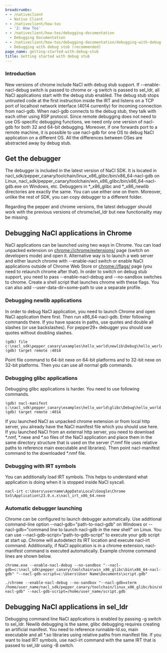 ```yaml
---
breadcrumbs:
- - /nativeclient
  - Native Client
- - /nativeclient/how-tos
  - '2: How Tos'
- - /nativeclient/how-tos/debugging-documentation
  - Debugging Documentation
- - /nativeclient/how-tos/debugging-documentation/debugging-with-debug-stub-recommended
  - Debugging with debug stub (recommended)
page_name: getting-started-with-debug-stub
title: Getting started with debug stub
---
```


### Introduction

New versions of chrome include NaCl with debug stub support. If
--enable-nacl-debug switch is passed to chrome or -g switch is passed to
sel_ldr, all NaCl applications start with the debug stub enabled. The debug stub
stops untrusted code at the first instruction inside the IRT and listens on a
TCP port of localhost network interface (4014 currently) for incoming connection
from nacl-gdb. When nacl-gdb connects to the debug stub, they talk with each
other using RSP protocol. Since remote debugging does not need to use
OS-specific debugging functions, we need only one version of nacl-gdb for both
32 and 64-bit debugging. Moreover, if one forwards port to a remote machine, it
is possible to use nacl-gdb for one OS to debug NaCl application on a different
OS. All the differences between OSes are abstracted away by debug stub.

## Get the debugger

The debugger is included in the latest version of NaCl SDK. It is located in
nacl_sdk/pepper_canary/toolchain/linux_x86_glibc/bin/x86_64-nacl-gdb on Linux,
nacl_sdk/pepper_canary/toolchain/win_x86_glibc/bin/x86_64-nacl-gdb.exe on
Windows, etc. Debuggers in \*_x86_glibc and \*_x86_newlib directories are
exactly the same. You can use either one on them. Moreover, unlike the rest of
SDK, you can copy debugger to a different folder.

Regarding the pepper and chrome versions, the latest debugger should work with
the previous versions of chrome/sel_ldr but new functionality may be missing.

## Debugging NaCl applications in Chrome

NaCl applications can be launched using two ways in Chrome. You can load
unpacked extension on [chrome://chrome/extensions/](javascript:void(0);) page
(switch on developers mode) and open it. Alternative way is to launch a web
server and either launch chrome with --enable-nacl switch or enable NaCl
applications outside of Chrome Web Store or
[chrome://flags/](javascript:void(0);) page (you need to relaunch chrome after
that). In order to switch on debug stub support, you need to pass
--enable-nacl-debug and --no-sandbox switches to chrome. Create a shell script
that launches chrome with these flags. You can also add
--user-data-dir=some-path to use a separate profile.

### Debugging newlib applications

In order to debug NaCl application, you need to launch Chrome and open NaCl
application there first. Then run x86_64-nacl-gdb. Enter following commands
there. If you have spaces in paths, use quotes and double all slashes (or use
backslashes). For pepper29+ debugger you should use quotes without doubling
slashes.

```none
(gdb) file c:\nacl_sdk\pepper_canary\examples\hello_world\newlib\Debug\hello_world_x86_64.nexe
(gdb) target remote :4014
```

Point file command to 64-bit nexe on 64-bit platforms and to 32-bit nexe on
32-bit platforms. Then you can use all normal gdb commands.

### Debugging glibc applications

Debugging glibc applications is harder. You need to use following commands.

```none
(gdb) nacl-manifest c:\nacl_sdk\pepper_canary\examples\hello_world\glibc\Debug\hello_world.nmf
(gdb) target remote :4014
```

If you launched NaCl as unpacked chrome extension or from local http server, you
already have the NaCl manifest file which you should use here. If you launched
NaCl from an external http server, you need to download \*.nmf, \*.nexe and
\*.so files of the NaCl application and place them in the same directory
structure that is used on the server (\*.nmf file uses relative paths to
reference main executable and libraries). Then point nacl-manifest command to
the downloaded \*.nmf file.

### Debugging with IRT symbols

You can additionally load IRT symbols. This helps to understand what application
is doing when it is stopped inside NaCl syscall.

```none
nacl-irt c:\Users\username\AppData\Local\Google\Chrome SxS\Application\23.0.x.x\nacl_irt_x86_64.nexe
```

### Automatic debugger launching

Chrome can be configured to launch debugger automatically. Use additional
command-line option --nacl-gdb="path-to-nacl-gdb" on Windows or
--nacl-gdb="command line to launch nacl-gdb in the new shell" on Linux. You can
use --nacl-gdb-script="path-to-gdb-script" to execute your gdb script at start
up. Chrome will autodetect its IRT location and execute nacl-irt command.
Additionally, if NaCl application is in a chrome extension, nacl-manifest
command is executed automatically. Example chrome command lines are shown below.

```none
chrome.exe --enable-nacl-debug --no-sandbox "--nacl-gdb=c:\nacl_sdk\pepper_canary\toolchain\win_x86_glibc\bin\x86_64-nacl-gdb" "--nacl-gdb-script=c:\Users\User Name\Documents\script.gdb"
```

```none
./chrome --enable-nacl-debug --no-sandbox "--nacl-gdb=xterm /home/user_name/nacl_sdk/pepper_canary/toolchain/linux_x86_glibc/bin/x86_64-nacl-gdb" --nacl-gdb-script=/home/user_name/script.gdb
```

## Debugging NaCl applications in sel_ldr

Debugging command line NaCl applications is enabled by passing -g switch to
sel_ldr. Newlib debugging is the same, glibc debugging requires creating an
artificial manifest. You need to reference runnable-ld.so, main executable and
all \*.so libraries using relative paths from manifest file. If you want to load
IRT symbols, use nacl-irt command with the same IRT that is passed to sel_ldr
using -B switch.